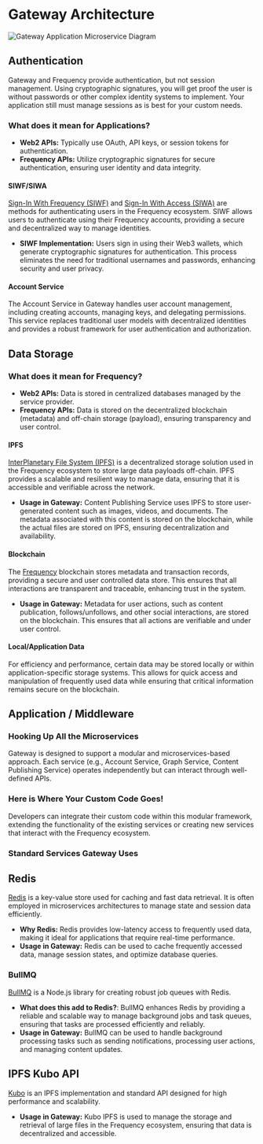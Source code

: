 # Gateway Architecture

![Gateway Application Microservice Diagram](./gateway_arch-TopLevelServices.drawio.png)

## Authentication

Gateway and Frequency provide authentication, but not session management.
Using cryptographic signatures, you will get proof the user is without passwords or other complex identity systems to implement.
Your application still must manage sessions as is best for your custom needs.

### What does it mean for Applications?

- **Web2 APIs:** Typically use OAuth, API keys, or session tokens for authentication.
- **Frequency APIs:** Utilize cryptographic signatures for secure authentication, ensuring user identity and data integrity.

#### SIWF/SIWA

[Sign-In With Frequency (SIWF)](https://github.com/ProjectLibertyLabs/siwf) and [Sign-In With Access (SIWA)](https://frequencyaccess.com/) are methods for authenticating users in the Frequency ecosystem. SIWF allows users to authenticate using their Frequency accounts, providing a secure and decentralized way to manage identities.

- **SIWF Implementation:** Users sign in using their Web3 wallets, which generate cryptographic signatures for authentication. This process eliminates the need for traditional usernames and passwords, enhancing security and user privacy.

#### Account Service

The Account Service in Gateway handles user account management, including creating accounts, managing keys, and delegating permissions. This service replaces traditional user models with decentralized identities and provides a robust framework for user authentication and authorization.

## Data Storage

### What does it mean for Frequency?

- **Web2 APIs:** Data is stored in centralized databases managed by the service provider.
- **Frequency APIs:** Data is stored on the decentralized blockchain (metadata) and off-chain storage (payload), ensuring transparency and user control.

#### IPFS

[InterPlanetary File System (IPFS)](https://ipfs.io) is a decentralized storage solution used in the Frequency ecosystem to store large data payloads off-chain. IPFS provides a scalable and resilient way to manage data, ensuring that it is accessible and verifiable across the network.

- **Usage in Gateway:** Content Publishing Service uses IPFS to store user-generated content such as images, videos, and documents. The metadata associated with this content is stored on the blockchain, while the actual files are stored on IPFS, ensuring decentralization and availability.

#### Blockchain

The [Frequency](https://www.frequency.xyz) blockchain stores metadata and transaction records, providing a secure and user controlled data store. This ensures that all interactions are transparent and traceable, enhancing trust in the system.

- **Usage in Gateway:** Metadata for user actions, such as content publication, follows/unfollows, and other social interactions, are stored on the blockchain. This ensures that all actions are verifiable and under user control.

#### Local/Application Data

For efficiency and performance, certain data may be stored locally or within application-specific storage systems. This allows for quick access and manipulation of frequently used data while ensuring that critical information remains secure on the blockchain.

## Application / Middleware

### Hooking Up All the Microservices

Gateway is designed to support a modular and microservices-based approach. Each service (e.g., Account Service, Graph Service, Content Publishing Service) operates independently but can interact through well-defined APIs.

### Here is Where Your Custom Code Goes!

Developers can integrate their custom code within this modular framework, extending the functionality of the existing services or creating new services that interact with the Frequency ecosystem.

### Standard Services Gateway Uses

## Redis

[Redis](https://redis.io) is a key-value store used for caching and fast data retrieval. It is often employed in microservices architectures to manage state and session data efficiently.

- **Why Redis:** Redis provides low-latency access to frequently used data, making it ideal for applications that require real-time performance.
- **Usage in Gateway:** Redis can be used to cache frequently accessed data, manage session states, and optimize database queries.

### BullMQ

[BullMQ](https://bullmq.io) is a Node.js library for creating robust job queues with Redis.

- **What does this add to Redis?**: BullMQ enhances Redis by providing a reliable and scalable way to manage background jobs and task queues, ensuring that tasks are processed efficiently and reliably.
- **Usage in Gateway:** BullMQ can be used to handle background processing tasks such as sending notifications, processing user actions, and managing content updates.

## IPFS Kubo API

[Kubo](https://docs.ipfs.tech/install/command-line/) is an IPFS implementation and standard API designed for high performance and scalability.

- **Usage in Gateway:** Kubo IPFS is used to manage the storage and retrieval of large files in the Frequency ecosystem, ensuring that data is decentralized and accessible.
